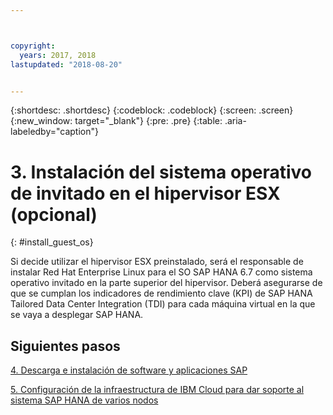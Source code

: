 ```yaml
---



copyright:
  years: 2017, 2018
lastupdated: "2018-08-20"


---
```


{:shortdesc: .shortdesc}
{:codeblock: .codeblock}
{:screen: .screen}
{:new_window: target="_blank"}
{:pre: .pre}
{:table: .aria-labeledby="caption"}

# 3. Instalación del sistema operativo de invitado en el hipervisor ESX (opcional)
{: #install_guest_os}

Si decide utilizar el hipervisor ESX preinstalado, será el responsable de instalar Red Hat Enterprise Linux para el SO SAP HANA 6.7 como sistema operativo invitado en la parte superior del hipervisor. Deberá asegurarse de que se cumplan los indicadores de rendimiento clave (KPI) de SAP HANA Tailored Data Center Integration (TDI) para cada máquina virtual en la que se vaya a desplegar SAP HANA.

## Siguientes pasos

  [4. Descarga e instalación de software y aplicaciones SAP](/docs/infrastructure/sap-hana/hana-installing-SAP-landscape.html)

  [5. Configuración de la infraestructura de IBM Cloud para dar soporte al sistema SAP HANA de varios nodos](/docs/infrastructure/sap-hana/hana-multi-node.html)
